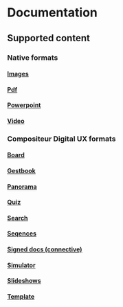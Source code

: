 # Documentation

## Supported content

### Native formats
#### [Images](picture.md)
#### [Pdf](pdf.md)
#### [Powerpoint](powerpoint.md)
#### [Video](video.md)

### Compositeur Digital UX formats
#### [Board](board.md)
#### [Gestbook](gestbook.md)
#### [Panorama](panorama.md)
#### [Quiz](quiz.md)
#### [Search](search.md)
#### [Seqences](sequences.md)
#### [Signed docs (connective)](signed_docs.md)
#### [Simulator](simulator.md)
#### [Slideshows](slideshows.md)
#### [Template](template.md)
